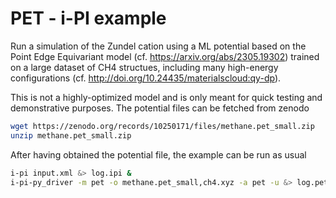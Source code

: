 PET - i-PI example
========================

Run a simulation of the Zundel cation using a ML potential based on 
the Point Edge Equivariant model (cf. https://arxiv.org/abs/2305.19302)
trained on a large dataset of CH4 structues, including many high-energy 
configurations (cf. http://doi.org/10.24435/materialscloud:qy-dp).

This is not a highly-optimized model and is only meant for quick testing
and demonstrative purposes. The potential files can be fetched from zenodo 

```bash
wget https://zenodo.org/records/10250171/files/methane.pet_small.zip
unzip methane.pet_small.zip
```

After having obtained the potential file, the example can be run as usual

```bash
i-pi input.xml &> log.ipi &
i-pi-py_driver -m pet -o methane.pet_small,ch4.xyz -a pet -u &> log.pet 
```
